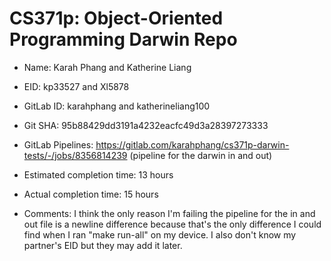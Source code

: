 # CS371p: Object-Oriented Programming Darwin Repo

* Name: Karah Phang and Katherine Liang

* EID: kp33527 and Xl5878

* GitLab ID: karahphang and katherineliang100

* Git SHA: 95b88429dd3191a4232eacfc49d3a28397273333

* GitLab Pipelines: https://gitlab.com/karahphang/cs371p-darwin-tests/-/jobs/8356814239 (pipeline for the darwin in and out)

* Estimated completion time: 13 hours

* Actual completion time: 15 hours

* Comments: I think the only reason I'm failing the pipeline for the in and out file is a newline difference because that's the only difference I could find when I ran "make run-all" on my device. I also don't know my partner's EID but they may add it later.
